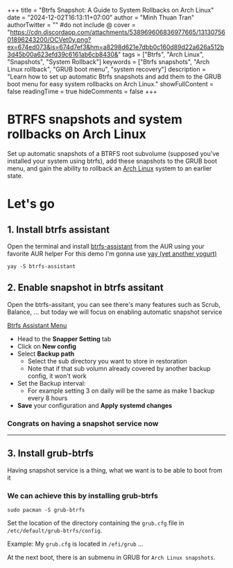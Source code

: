 +++
title = "Btrfs Snapshot: A Guide to System Rollbacks on Arch Linux"
date = "2024-12-02T16:13:11+07:00"
author = "Minh Thuan Tran"
authorTwitter = "" #do not include @
cover = "https://cdn.discordapp.com/attachments/538969606836977665/1313075601896243200/OCVet0y.png?ex=674ed073&is=674d7ef3&hm=a8298d621e7dbb0c160d89d22a626a512b3d45b00a623efd39c6161ab6cb8430&"
tags = ["Btrfs", "Arch Linux", "Snapshots", "System Rollback"]
keywords = ["Btrfs snapshots", "Arch Linux rollback", "GRUB boot menu", "system recovery"]
description = "Learn how to set up automatic Btrfs snapshots and add them to the GRUB boot menu for easy system rollbacks on Arch Linux."
showFullContent = false
readingTime = true
hideComments = false
+++
# BTRFS snapshots and system rollbacks on Arch Linux

Set up automatic snapshots of a BTRFS root subvolume (supposed you've installed your system using btrfs), add these snapshots to the GRUB boot menu, and gain the ability to rollback an [Arch Linux](https://www.dwarmstrong.org/tags/arch/) system to an earlier state.

# Let's go

## 1. Install btrfs assistant

Open the terminal and install [btrfs-assistant](https://github.com/nexusriot/btrfs-assistant) from the AUR using your favorite AUR helper
For this demo I'm gonna use [yay (yet another yogurt)](https://github.com/Jguer/yay)

```shell
yay -S btrfs-assistant
```

## 2. Enable snapshot in btrfs assitant

Open the btrfs-assitant, you can see there's many features such as Scrub, Balance, ... but today we will focus on enabling automatic snapshot service

[Btrfs Assistant Menu](https://cdn.discordapp.com/attachments/538969606836977665/1313076221193748560/aAAheQ6.png?ex=674ed106&is=674d7f86&hm=70338f717e685547607481f19efb2af7bee8e62324dda8275849d5eaa8485cb7&)

- Head to the **Snapper Setting** tab
- Click on **New config**
- Select **Backup path**
    - Select the sub directory you want to store in restoration
    - Note that if that sub volumn already covered by another backup config, it won't work
- Set the Backup interval:
    - For example setting 3 on daily will be the same as make 1 backup every 8 hours
- **Save** your configuration and **Apply systemd changes**

### Congrats on having a snapshot service now

---

## 3. Install grub-btrfs

Having snapshot service is a thing, what we want is to be able to boot from it

### We can achieve this by installing grub-btrfs 

```shell
sudo pacman -S grub-btrfs
```

Set the location of the directory containing the `grub.cfg` file in `/etc/default/grub-btrfs/config`.

Example: My `grub.cfg` is located in `/efi/grub` ...

At the next boot, there is an submenu in GRUB for `Arch Linux snapshots`.
